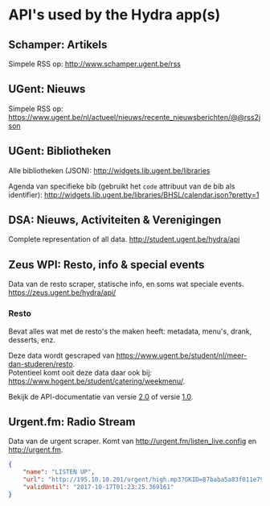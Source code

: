 # API's used by the Hydra app(s)

## Schamper: Artikels
Simpele RSS op: http://www.schamper.ugent.be/rss  

## UGent: Nieuws
Simpele RSS op:  https://www.ugent.be/nl/actueel/nieuws/recente_nieuwsberichten/@@rss2json  

## UGent: Bibliotheken
Alle bibliotheken (JSON): http://widgets.lib.ugent.be/libraries

Agenda van specifieke bib (gebruikt het `code` attribuut van de bib als identifier):
http://widgets.lib.ugent.be/libraries/BHSL/calendar.json?pretty=1

## DSA: Nieuws, Activiteiten & Verenigingen
Complete representation of all data.
http://student.ugent.be/hydra/api  

## Zeus WPI: Resto, info & special events
Data van de resto scraper, statische info, en soms wat speciale events.
https://zeus.ugent.be/hydra/api/

### Resto

Bevat alles wat met de resto's the maken heeft: metadata, menu's, drank, desserts, enz.

Deze data wordt gescraped van https://www.ugent.be/student/nl/meer-dan-studeren/resto.  
Potentieel komt ooit deze data daar ook bij: https://www.hogent.be/student/catering/weekmenu/.

Bekijk de API-documentatie van versie [2.0](api-resto-02.md) of versie [1.0](api-resto-01.md).

## Urgent.fm: Radio Stream
Data van de urgent scraper. Komt van http://urgent.fm/listen_live.config en http://urgent.fm.

```json
{
    "name": "LISTEN UP",
    "url": "http://195.10.10.201/urgent/high.mp3?GKID=87baba5a83f011e7942300163ea2c744",
    "validUntil": "2017-10-17T01:23:25.369161"
}
```
